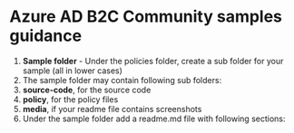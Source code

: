 # Azure AD B2C Community samples guidance

1.	**Sample folder** - Under the policies folder, create a sub folder  for your sample (all in lower cases)
1.	The sample folder may contain following sub folders:
  1. **source-code**, for the source code 
  1.	**policy**, for the policy files
  1.	**media**, if your readme file contains screenshots 
3.	Under the sample folder add a readme.md file with following sections:

